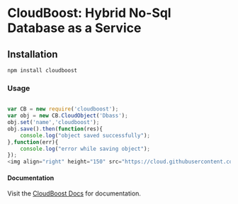 # CloudBoost: Hybrid No-Sql Database as a Service



## Installation
```
npm install cloudboost
```


### Usage

``` js

var CB = new require('cloudboost');
var obj = new CB.CloudObject('Dbass');
obj.set('name','cloudboost');
obj.save().then(function(res){
    console.log("object saved successfully");
},function(err){
    console.log("error while saving object");
});
<img align="right" height="150" src="https://cloud.githubusercontent.com/assets/5427704/7724257/b7f45d6c-ff0d-11e4-8f60-06024eaa1508.png">
```
#### Documentation

Visit the [CloudBoost Docs](http://docs.cloudboost.io) for documentation.

